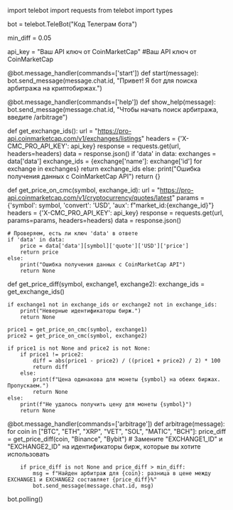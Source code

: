 import telebot
import requests
from telebot import types

bot = telebot.TeleBot("Код Телеграм бота")

min_diff = 0.05

api_key = "Ваш API ключ от CoinMarketCap"  #Ваш API ключ от CoinMarketCap


@bot.message_handler(commands=['start'])
def start(message):
    bot.send_message(message.chat.id, "Привет! Я бот для поиска арбитража на криптобиржах.")


@bot.message_handler(commands=['help'])
def show_help(message):
    bot.send_message(message.chat.id, "Чтобы начать поиск арбитража, введите /arbitrage")


def get_exchange_ids():
    url = "https://pro-api.coinmarketcap.com/v1/exchanges/listings"
    headers = {'X-CMC_PRO_API_KEY': api_key}
    response = requests.get(url, headers=headers)
    data = response.json()
    if 'data' in data:
        exchanges = data['data']
        exchange_ids = {exchange['name']: exchange['id'] for exchange in exchanges}
        return exchange_ids
    else:
        print("Ошибка получения данных с CoinMarketCap API")
        return {}


def get_price_on_cmc(symbol, exchange_id):
    url = "https://pro-api.coinmarketcap.com/v1/cryptocurrency/quotes/latest"
    params = {'symbol': symbol, 'convert': 'USD', 'aux': f"market_id:{exchange_id}"}
    headers = {'X-CMC_PRO_API_KEY': api_key}
    response = requests.get(url, params=params, headers=headers)
    data = response.json()

    # Проверяем, есть ли ключ 'data' в ответе
    if 'data' in data:
        price = data['data'][symbol]['quote']['USD']['price']
        return price
    else:
        print("Ошибка получения данных с CoinMarketCap API")
        return None


def get_price_diff(symbol, exchange1, exchange2):
    exchange_ids = get_exchange_ids()

    if exchange1 not in exchange_ids or exchange2 not in exchange_ids:
        print("Неверные идентификаторы бирж.")
        return None

    price1 = get_price_on_cmc(symbol, exchange1)
    price2 = get_price_on_cmc(symbol, exchange2)

    if price1 is not None and price2 is not None:
        if price1 != price2:
            diff = abs(price1 - price2) / ((price1 + price2) / 2) * 100
            return diff
        else:
            print(f"Цена одинакова для монеты {symbol} на обеих биржах. Пропускаем.")
            return None
    else:
        print(f"Не удалось получить цену для монеты {symbol}")
        return None


@bot.message_handler(commands=['arbitrage'])
def arbitrage(message):
    for coin in ["BTC", "ETH", "XRP", "VET", "SOL", "MATIC", "BCH"]:
        price_diff = get_price_diff(coin, "Binance", "Bybit")
        # Замените "EXCHANGE1_ID" и "EXCHANGE2_ID" на идентификаторы бирж, которые вы хотите использовать

        if price_diff is not None and price_diff > min_diff:
            msg = f"Найден арбитраж для {coin}: разница в цене между EXCHANGE1 и EXCHANGE2 составляет {price_diff}%"
            bot.send_message(message.chat.id, msg)

bot.polling()
